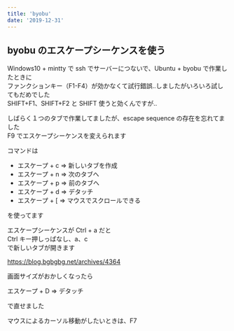 ```yaml
---
title: 'byobu'
date: '2019-12-31'
---
```


## byobu のエスケープシーケンスを使う

Windows10 + mintty で ssh でサーバーにつないで、Ubuntu + byobu で作業したときに  
ファンクションキー（F1-F4）が効かなくて試行錯誤..しましたがいろいろ試してもだめでした  
SHIFT+F1、SHIFT+F2 と SHIFT 使うと効くんですが..

しばらく１つのタブで作業してましたが、escape sequence の存在を忘れてました  
F9 でエスケープシーケンスを変えられます

コマンドは

- エスケープ + c => 新しいタブを作成
- エスケープ + n => 次のタブへ
- エスケープ + p => 前のタブへ
- エスケープ + d => デタッチ
- エスケープ + [ => マウスでスクロールできる

を使ってます

エスケープシーケンスが Ctrl + a だと  
Ctrl キー押しっぱなし、a、c  
で新しいタブが開きます

https://blog.bgbgbg.net/archives/4364

画面サイズがおかしくなったら

エスケープ + D => デタッチ

で直せました

マウスによるカーソル移動がしたいときは、F7

